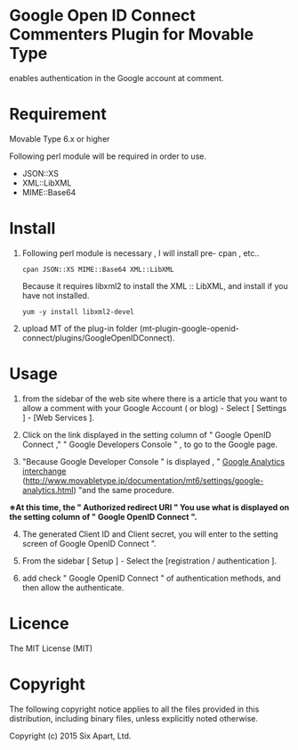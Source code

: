 # Google Open ID Connect Commenters Plugin for Movable Type

enables authentication in the Google account at comment.

# Requirement

Movable Type 6.x or higher

Following perl module will be required in order to use.

* JSON::XS
* XML::LibXML
* MIME::Base64

# Install

1. Following perl module is necessary , I will install pre- cpan , etc..

    `cpan JSON::XS MIME::Base64 XML::LibXML`

    Because it requires libxml2 to install the XML :: LibXML, and install if you have not installed.

    `yum -y install libxml2-devel`

2. upload MT of the plug-in folder (mt-plugin-google-openid-connect/plugins/GoogleOpenIDConnect).


# Usage

1. from the sidebar of the web site where there is a article that you want to allow a comment with your Google Account ( or blog) - Select [ Settings ] - [Web Services ].

2. Click on the link displayed in the setting column of " Google OpenID Connect ," " Google Developers Console " , to go to the Google page.

3. "Because Google Developer Console " is displayed , " [Google Analytics interchange ](http://www.movabletype.jp/documentation/mt6/settings/google-analytics.html)(http://www.movabletype.jp/documentation/mt6/settings/google-analytics.html) "and the same procedure.

**※At this time, the " Authorized redirect URI " You use what is displayed on the setting column of " Google OpenID Connect ".**

4. The generated Client ID and Client secret, you will enter to the setting screen of Google OpenID Connect ".

5. From the sidebar [ Setup ] - Select the [registration / authentication ].

6. add check " Google OpenID Connect " of authentication methods, and then allow the authenticate.

# Licence

The MIT License (MIT)

# Copyright

The following copyright notice applies to all the files provided in this distribution, including binary files, unless explicitly noted otherwise.

Copyright (c) 2015 Six Apart, Ltd.